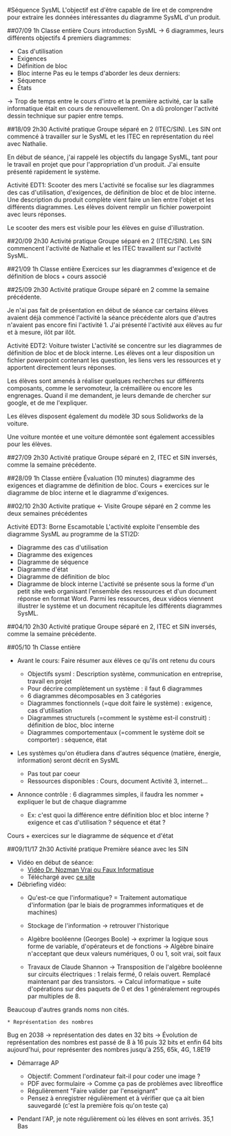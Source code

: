 #Séquence SysML
L'objectif est d'être capable de lire et de comprendre pour extraire les données intéressantes du diagramme SysML d'un produit.

##07/09 1h Classe entière
Cours introduction SysML -> 6 diagrammes, leurs différents objectifs
4 premiers diagrammes:
* Cas d'utilisation
* Exigences
* Définition de bloc
* Bloc interne
Pas eu le temps d'aborder les deux derniers:
* Séquence
* États

-> Trop de temps entre le cours d'intro et la première activité, car la salle informatique était en cours de renouvellement. On a dû prolonger l'activité dessin technique sur papier entre temps.

##18/09 2h30 Activité pratique
Groupe séparé en 2 (ITEC/SIN). Les SIN ont commencé à travailler sur le SysML et les ITEC en représentation du réel avec Nathalie.

En début de séance, j'ai rappelé les objectifs du langage SysML, tant pour le travail en projet que pour l'appropriation d'un produit. J'ai ensuite présenté rapidement le système.

Activité EDT1: Scooter des mers
L'activité se focalise sur les diagrammes des cas d'utilisation, d'exigences, de définition de bloc et de bloc interne.
Une description du produit complète vient faire un lien entre l'objet et les différents diagrammes.
Les élèves doivent remplir un fichier powerpoint avec leurs réponses.

Le scooter des mers est visible pour les élèves en guise d'illustration.

##20/09 2h30 Activité pratique
Groupe séparé en 2 (ITEC/SIN). Les SIN commencent l'activité de Nathalie et les ITEC travaillent sur l'activité SysML.

##21/09 1h Classe entière
Exercices sur les diagrammes d'exigence et de définition de blocs + cours associé

##25/09 2h30 Activité pratique
Groupe séparé en 2 comme la semaine précédente.

Je n'ai pas fait de présentation en début de séance car certains élèves avaient déjà commencé l'activité la séance précédente alors que d'autres n'avaient pas encore fini l'activité 1.
J'ai présenté l'activité aux élèves au fur et à mesure, ilôt par ilôt.

Activité EDT2: Voiture twister
L'activité se concentre sur les diagrammes de définition de bloc et de block interne.
Les élèves ont a leur disposition un fichier powerpoint contenant les question, les liens vers les ressources et y apportent directement leurs réponses.

Les élèves sont amenés à réaliser quelques recherches sur différents composants, comme le servomoteur, la crémaillère ou encore les engrenages.
Quand il me demandent, je leurs demande de chercher sur google, et de me l'expliquer.

Les élèves disposent également du modèle 3D sous Solidworks de la voiture.

Une voiture montée et une voiture démontée sont également accessibles pour les élèves.

##27/09 2h30 Activité pratique
Groupe séparé en 2, ITEC et SIN inversés, comme la semaine précédente.

##28/09 1h Classe entière
Évaluation (10 minutes) diagramme des exigences et diagramme de définition de bloc.
Cours + exercices sur le diagramme de bloc interne et le diagramme d'exigences.

##02/10 2h30 Activite pratique <- Visite
Groupe séparé en 2 comme les deux semaines précédentes

Activité EDT3: Borne Escamotable
L'activité exploite l'ensemble des diagramme SysML au programme de la STI2D:
* Diagramme des cas d'utilisation
* Diagramme des exigences
* Diagramme de séquence
* Diagramme d'état
* Diagramme de définition de bloc
* Diagramme de block interne
L'activité se présente sous la forme d'un petit site web organisant l'ensemble des ressources et d'un document réponse en format Word.
Parmi les ressources, deux vidéos viennent illustrer le système et un document récapitule les différents diagrammes SysML.

##04/10 2h30 Activité pratique
Groupe séparé en 2, ITEC et SIN inversés, comme la semaine précédente.

##05/10 1h Classe entière
* Avant le cours: Faire résumer aux élèves ce qu'ils ont retenu du cours
	* Objectifs sysml : Description système, communication en entreprise, travail en projet
	* Pour décrire complètement un système : il faut 6 diagrammes
	* 6 diagrammes décomposables en 3 catégories
	* Diagrammes fonctionnels (=que doit faire le système) : exigence, cas d'utilisation
	* Diagrammes structurels (=comment le système est-il construit) : définition de bloc, bloc interne
	* Diagrammes comportementaux (=comment le système doit se comporter) : séquence, état

* Les systèmes qu'on étudiera dans d'autres séquence (matière, énergie, information) seront décrit en SysML
	* Pas tout par coeur
	* Ressources disponibles : Cours, document Activité 3, internet...

* Annonce contrôle : 6 diagrammes simples, il faudra les nommer + expliquer le but de chaque diagramme
	* Ex: c'est quoi la différence entre définition bloc et bloc interne ? exigence et cas d'utilisation ? séquence et état ?

Cours + exercices sur le diagramme de séquence et d'état

##09/11/17 2h30 Activité pratique
Première séance avec les SIN

* Vidéo en début de séance:
    * [Vidéo Dr. Nozman Vrai ou Faux Informatique](https://youtu.be/Itcvi5joPaw)
    * Téléchargé avec [ce site](https://telecharger-videos-youtube.com/)
* Débriefing vidéo:
    * Qu'est-ce que l'informatique?
= Traitement automatique d'information (par le biais de programmes informatiques et de machines)

    * Stockage de l'information
-> retrouver l'historique

    * Algèbre booléenne (Georges Boole)
-> exprimer la logique sous forme de variable, d'opérateurs et de fonctions
-> Algèbre binaire n'acceptant que deux valeurs numériques, 0 ou 1, soit vrai, soit faux

    * Travaux de Claude Shannon
-> Transposition de l'algèbre booléenne sur circuits électriques : 1 relais fermé, 0 relais ouvert. Remplacé maintenant par des transistors.
-> Calcul informatique = suite d'opérations sur des paquets de 0 et des 1 généralement regroupés par multiples de 8.

Beaucoup d'autres grands noms non cités.

    * Représentation des nombres
Bug en 2038 -> représentation des dates en 32 bits
-> Évolution de représentation des nombres est passé de 8 à 16 puis 32 bits et enfin 64 bits aujourd'hui, pour représenter des nombres jusqu'à 255, 65k, 4G, 1.8E19

* Démarrage AP
    * Objectif: Comment l'ordinateur fait-il pour coder une image ?
    * PDF avec formulaire -> Comme ça pas de problèmes avec libreoffice
    * Régulièrement "Faire valider par l'enseignant"
    * Pensez à enregistrer régulièrement et à vérifier que ça ait bien sauvegardé (c'est la première fois qu'on teste ça)

* Pendant l'AP, je note régulièrement où les élèves en sont arrivés.
                                                                   35,1          Bas

